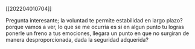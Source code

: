 [[202204010704]]

Pregunta interesante; la voluntad te permite estabilidad en largo plazo?
porque vamos a ver, lo que se me ocurria es si en algun punto tu logras ponerle un freno a tus emociones, llegara un punto en que no surgiran de manera desproporcionada, dada la seguridad adquerida?
